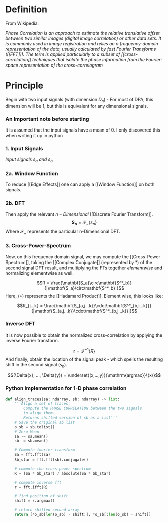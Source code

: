 # Definition

From Wikipedia:

*Phase Correlation is an approach to estimate the relative translative offset between two similar images (digital image correlation) or other data sets. It is commonly used in image registration and relies on a frequency-domain representation of the data, usually calculated by fast Fourier Transforms ([[FFT]]). The term is applied particularly to a subset of [[cross-correlation]] techniques that isolate the phase information from the Fourier-space representation of the cross-correlogram*

# Principle

Begin with two input signals (with dimension $D_n$) - For most of DPA, this dimension will be 1, but this is equivalent for any dimensional signals.

### An Important note before starting

It is assumed that the input signals have a mean of 0.
I only discovered this when writing it up in python


### 1. Input Signals
*Input signals $s_a$ and $s_b$*

### 2a. Window Function
To reduce [[Edge Effects]] one can apply a [[Window Function]] on both signals. 


### 2b. DFT
Then apply the relevant $n-Dimensional$ [[Discrete Fourier Transform]]. 
$$\mathbf{S_n} = \mathcal{F_n}\{s_n\}$$
Where $\mathcal{F_n}$ represents the particular n-Dimensional DFT.


### 3. Cross-Power-Spectrum

Now, on this frequency domain signal, we may compute the [[Cross-Power Spectrum]], taking the [[Complex Conjugate]] (represented by \*) of the second signal DFT result, and multiplying the FTs together *elementwise* and normalizing elementwise as well.

$$R = \frac{\mathbf{S_a}\circ\mathbf{S^*_b}}{|\mathbf{S_a}\circ\mathbf{S^*_b}|}$$
Here, ($\circ$) represents the [[Hadamard Product]]. Element wise, this looks like:

$$R_{j...k} = \frac{\mathbf{S_{a,j...k}}\cdot\mathbf{S^*_{b,j...k}}}{|\mathbf{S_{a,j...k}}\cdot\mathbf{S^*_{b,j...k}}|}$$
### Inverse DFT

It is now possible to obtain the normalized cross-correlation by applying the inverse Fourier transform.

$$\mathbf{r} = \mathcal{F^{-1}}\{R\}$$
And finally, obtain the location of the signal peak - which spells the resulting shift in the second signal ($s_b$). 

$$(\Delta{x}, ..., \Delta{y}) = \underset{(x,...,y)}{\mathrm{argmax}}\{x\}$$
### Python Implementation for 1-D phase correlation

```python
def align_traces(sa: ndarray, sb: ndarray) -> list:
    '''Align a set of traces:
        Compute the PHASE CORRELATION between the two signals
        to align them.
        Returns shifted version of sb as a list'''
    # Save the original sb list
    o_sb = sb.tolist()
    # Zero Mean
    sa -= sa.mean()
    sb -= sb.mean()

    # Compute fourier transform
    Sa = fft.fft(sa)    
    Sb_star = fft.fft(sb).conjugate()

    # compute the cross power spectrum
    R = (Sa * Sb_star) / absolute(Sa * Sb_star)

    # compute inverse fft
    r = fft.ifft(R)

    # find position of shift
    shift = r.argmax()

    # return shifted second array
    return [*o_sb[len(o_sb) - shift:], *o_sb[:len(o_sb) - shift]]
```
